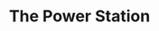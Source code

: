 ---
title: "The Power Station"
summary: "The Power Station was a British-American 1980s/1990s rock and pop music supergroup originally formed in New York City and London in 1984. It was made up of singer Robert Palmer, former Chic drummer Tony Thompson, and Duran Duran members John Taylor and Andy Taylor . Bernard Edwards, also of Chic, was involved on the studio side as recording producer and for a short time also functioned as The Power Station's manager. Edwards also replaced John Taylor on bass for the recording of the band's second album. The band was formed in New York City late in 1984 during a break in Duran Duran's schedule that became a lengthy hiatus. The Power Station was named after the Power Station recording studio in New York, where their first album was conceived and recorded."
slug: "the-power-station"
image: "the-power-station.jpg"
apple_music_artist_url: "https://music.apple.com/gb/artist/the-power-station/17245286"
wikipedia_url: "https://en.wikipedia.org/wiki/The_Power_Station_(band)"
---